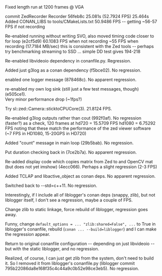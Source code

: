 
Fixed length run at 1200 frames @ VGA

commit    ZedRecorder     Recorder
56feb8c   25.081s (52.7924 FPS) 25.464s
Added CONAN_LIBS to tools/CMakeLists.txt 50.9486 FPS  --  getting ~56-57 FPS if not recording

Re-enabled running without writing SVO, also moved timing code closer to for loop (e2cf5d9)
60.1083 FPS when not recording
~55 FPS when recording (17.7184 MB/sec) this is consistent with the Zed tools
-- perhaps try benchmarking streaming to SSD ... simple DD test gives 194-218

Re-enabled libvideoio dependency in conanfile.py.   Regression.

Added just g3log as a conan dependency (f5bce02).  No regression.

enabled one logger message (878468c).  No apparent regression.


re-enabled my own log sink (still just a few test messages, though) (e505ce1).  
Very minor performance drop (~1fps?)

Try sl::zed::Camera::sticktoCPUCore(3).   21.8124 FPS.


Re-enabled g3log outputs rather than cout (992f0af).  No regression (faster?)
as a check, 120 frames at hd720 = 15.5709 FPS
hd1080 = 6.75292   FPS
noting that these match the performance of the zed viewer software (~7 FPS in HD1080, 15-20GPS in HD720)

Added "count" message in main loop (29b5bab).  No regression.

Put duration checking back in (7ce2b7a).  No apparent regression.


Re-added display code which copies matrix from Zed to and OpenCV mat (but does not yet imshow) (4ecc066).
Perhaps a slight regression (2-3 FPS)

Added TCLAP and libactive_object as conan deps.   No apparent regression.

Switched back to --std=c++11.  No regression.


Interestingly, if I include all of liblogger's conan deps (snappy, zlib), but not liblogger itself, I don't see a regression,
maybe a couple of FPS.


Change zlib to static linkage, force rebuild of liblogger, regression goes away.

Funny, change `default_options = ... "zlib:shared=False", ...` to True in liblogger's conanfile,
rebuild (`conan ... --build=liblogger`) and I can make the regression appear.

Return to original conanfile configuration -- depending on just libvideoio -- but with the
static liblogger, and no regression.



Realized, of course, I can just get zlib from the system, don't need to build it.   So I removed
it from liblogger's conanfile.py (liblogger commit 795b22086da8e168f35c4c44a9c0b52e98ce3eb5).   No regression.
